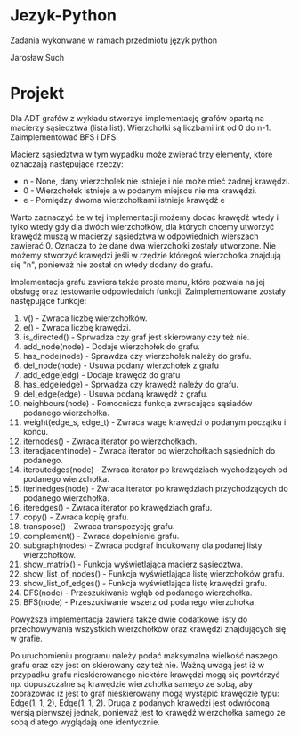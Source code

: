 # Jezyk-Python
Zadania wykonwane w ramach przedmiotu język python

Jarosław Such

Projekt
==================================================
Dla ADT grafów z wykładu stworzyć implementację grafów opartą na macierzy sąsiedztwa (lista list). Wierzchołki są liczbami int od 0 do n-1. Zaimplementować BFS i DFS.

Macierz sąsiedztwa w tym wypadku może zwierać trzy elementy, które oznaczają następujące rzeczy:
- n - None, dany wierzcholek nie istnieje i nie może mieć żadnej krawędzi.
- 0 - Wierzchołek istnieje a w podanym miejscu nie ma krawędzi.
- e - Pomiędzy dwoma wierzchołkami istnieje krawędź e

Warto zaznaczyć że w tej implementacji możemy dodać krawędź wtedy i tylko wtedy gdy dla dwóch wierzchołków, dla których chcemy utworzyć krawędź muszą w macierzy sąsiedztwa w odpowiednich wierszach zawierać 0. Oznacza to że dane dwa wierzchołki zostały utworzone. Nie możemy stworzyć krawędzi jeśli w rzędzie któregoś wierzchołka znajdują się "n", ponieważ nie został on wtedy dodany do grafu. 

Implementacja grafu zawiera także proste menu, które pozwala na jej obsługę oraz testowanie odpowiednich funkcji. Zaimplementowane zostały następujące funkcje:
1. v() - Zwraca liczbę wierzchołków.
2. e() - Zwraca liczbę krawędzi.
3. is_directed() - Sprwadza czy graf jest skierowany czy też nie.
4. add_node(node) - Dodaje wierzchołek do grafu.
5. has_node(node) - Sprawdza czy wierzchołek należy do grafu.
6. del_node(node) - Usuwa podany wierzchołek z grafu
7. add_edge(edg) - Dodaje krawędź do grafu
8. has_edge(edge) - Sprwadza czy krawędź należy do grafu.
9. del_edge(edge) - Usuwa podaną krawędź z grafu.
10. neighbours(node) - Pomocnicza funkcja zwracająca sąsiadów podanego wierzchołka.
11. weight(edge_s, edge_t) - Zwraca wage krawędzi o podanym początku i końcu.
12. iternodes() - Zwraca iterator po wierzchołkach.
13. iteradjacent(node) - Zwraca iterator po wierzchołkach sąsiednich do podanego.
14. iteroutedges(node) - Zwraca iterator po krawędziach wychodzących od podanego wierzchołka.
15. iterinedges(node) - Zwraca iterator po krawędziach przychodzących do podanego wierzchołka.
16. iteredges() - Zwraca iterator po krawędziach grafu.
17. copy() - Zwraca kopię grafu.
18. transpose() - Zwraca transpozycję grafu.
19. complement() - Zwraca dopełnienie grafu.
20. subgraph(nodes) - Zwraca podgraf indukowany dla podanej listy wierzchołków.
21. show_matrix() - Funkcja wyświetlająca macierz sąsiedztwa.
22. show_list_of_nodes() - Funkcja wyświetlająca listę wierzchołków grafu.
23. show_list_of_edges() - Funkcja wyświetlająca listę krawędzi grafu.
24. DFS(node) - Przeszukiwanie wgłąb od podanego wierzchołka.
25. BFS(node) - Przeszukiwanie wszerz od podanego wierzchołka.

Powyższa implementacja zawiera także dwie dodatkowe listy do przechowywania wszystkich wierzchołków oraz krawędzi znajdujących się w grafie.

Po uruchomieniu programu należy podać maksymalna wielkość naszego grafu oraz czy jest on skierowany czy też nie. Ważną uwagą jest iż w przypadku grafu nieskierowanego niektóre krawędzi mogą się powtórzyć np. dopuszczalne są krawędzie wierzchołka samego ze sobą, aby zobrazować iż jest to graf nieskierowany mogą wystąpić krawędzie typu: Edge(1, 1, 2), Edge(1, 1, 2). Druga z podanych krawędzi jest odwróconą wersją pierwszej jednak, ponieważ jest to krawędź wierzchołka samego ze sobą dlatego wyglądają one identycznie. 
